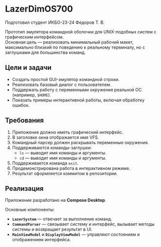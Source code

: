 # LazerDimOS700 
Подготовил студент ИКБО-23-24 Федоров Т. В.

Прототип эмулятора командной оболочки для UNIX-подобных систем с графическим интерфейсом.  
Основная цель — реализовать минимальный рабочий макет, максимально близкий по поведению к реальному терминалу, но с заглушками для большинства команд.  

## Цели и задачи  
- Создать простой GUI-эмулятор командной строки.  
- Реализовать базовый диалог с пользователем.  
- Поддержать работу с переменными окружения реальной ОС (например, `$HOME`).  
- Показать примеры интерактивной работы, включая обработку ошибок.  

## Требования  
1. Приложение должно иметь графический интерфейс.  
2. В заголовке окна отображается имя VFS.  
3. Командный парсер должен раскрывать переменные окружения.  
4. Поддерживаются команды-заглушки:  
   - `ls` — выводит имя команды и аргументы.  
   - `cd` — выводит имя команды и аргументы.  
5. Поддерживается команда `exit`.  
6. Продемонстрирована работа в интерактивном режиме.  
7. Результат оформляется коммитом в репозитории.  

## Реализация  
Приложение разработано на **Compose Desktop**.  

Основные компоненты:  
- **`LazerSystem`** — отвечает за выполнение команд.  
- **`CommandParser`** — связывает систему и интерфейс, вызывает методы системы и возвращает результат в UI.  
- **`MainViewModel`** и **`DisplayViewModel`** — управляют состоянием и отображением интерфейса.  
